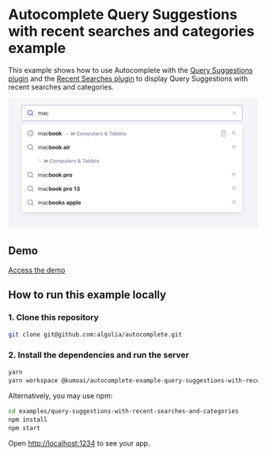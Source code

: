 # Autocomplete Query Suggestions with recent searches and categories example

This example shows how to use Autocomplete with the [Query Suggestions plugin](https://www.algolia.com/doc/ui-libraries/autocomplete/api-reference/autocomplete-plugin-query-suggestions/) and the [Recent Searches plugin](https://www.algolia.com/doc/ui-libraries/autocomplete/api-reference/autocomplete-plugin-recent-searches/) to display Query Suggestions with recent searches and categories.

<p align="center"><img src="capture.png?raw=true" alt="A capture of the Autocomplete Query Suggestions with recent searches and categories example" /></p>

## Demo

[Access the demo](https://codesandbox.io/s/github/algolia/autocomplete/tree/next/examples/query-suggestions-with-recent-searches-and-categories)

## How to run this example locally

### 1. Clone this repository

```sh
git clone git@github.com:algolia/autocomplete.git
```

### 2. Install the dependencies and run the server

```sh
yarn
yarn workspace @kumoai/autocomplete-example-query-suggestions-with-recent-searches-and-categories start
```

Alternatively, you may use npm:

```sh
cd examples/query-suggestions-with-recent-searches-and-categories
npm install
npm start
```

Open <http://localhost:1234> to see your app.
